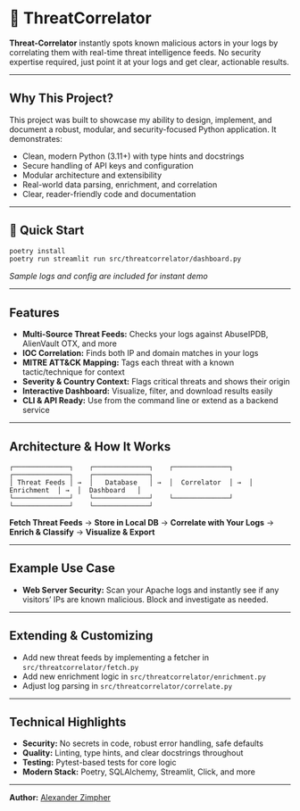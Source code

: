 
# 🔐 ThreatCorrelator

**Threat-Correlator** instantly spots known malicious actors in your logs by correlating them with real-time threat intelligence feeds. No security expertise required, just point it at your logs and get clear, actionable results.

---

## Why This Project?

This project was built to showcase my ability to design, implement, and document a robust, modular, and security-focused Python application. It demonstrates:

- Clean, modern Python (3.11+) with type hints and docstrings
- Secure handling of API keys and configuration
- Modular architecture and extensibility
- Real-world data parsing, enrichment, and correlation
- Clear, reader-friendly code and documentation

---

## 🚀 Quick Start

```bash
poetry install
poetry run streamlit run src/threatcorrelator/dashboard.py
```

*Sample logs and config are included for instant demo*

---

## Features

- **Multi-Source Threat Feeds:** Checks your logs against AbuseIPDB, AlienVault OTX, and more
- **IOC Correlation:** Finds both IP and domain matches in your logs
- **MITRE ATT&CK Mapping:** Tags each threat with a known tactic/technique for context
- **Severity & Country Context:** Flags critical threats and shows their origin
- **Interactive Dashboard:** Visualize, filter, and download results easily
- **CLI & API Ready:** Use from the command line or extend as a backend service

---

## Architecture & How It Works

```text
┌──────────────┐    ┌──────────────┐    ┌──────────────┐    ┌──────────────┐    ┌──────────────┐
│ Threat Feeds │ →  │   Database   │ →  │  Correlator  │ →  │  Enrichment  │ →  │  Dashboard   │
└──────────────┘    └──────────────┘    └──────────────┘    └──────────────┘    └──────────────┘
```

**Fetch Threat Feeds** → **Store in Local DB** → **Correlate with Your Logs** → **Enrich & Classify** → **Visualize & Export**

---

## Example Use Case

- **Web Server Security:** Scan your Apache logs and instantly see if any visitors’ IPs are known malicious. Block and investigate as needed.

---

## Extending & Customizing

- Add new threat feeds by implementing a fetcher in `src/threatcorrelator/fetch.py`
- Add new enrichment logic in `src/threatcorrelator/enrichment.py`
- Adjust log parsing in `src/threatcorrelator/correlate.py`

---

## Technical Highlights

- **Security:** No secrets in code, robust error handling, safe defaults
- **Quality:** Linting, type hints, and clear docstrings throughout
- **Testing:** Pytest-based tests for core logic
- **Modern Stack:** Poetry, SQLAlchemy, Streamlit, Click, and more

---

**Author:** [Alexander Zimpher](https://github.com/AlexZimpher)
